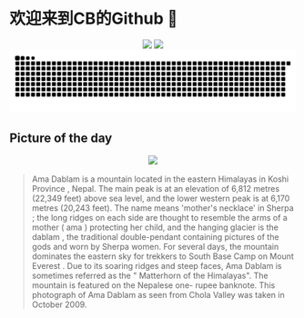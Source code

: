 
# 欢迎来到CB的Github 👋

<div align="center">
  <img height="137px" src="https://github-readme-stats.vercel.app/api?username=SuperCB&show_icons=true&theme=radical" />
  <img height="137px" src="https://github-readme-stats.vercel.app/api/top-langs/?username=SuperCB&hide_title=true&hide_border=true&layout=compact&langs_count=6&text_color=000&icon_color=fff" />
</div>


<div align="center">
    <img src="./contribution-snake/github-contribution-grid-snake.svg" />
</div>



## Picture of the day
<div align="center">
  <img width=400px src="https://upload.wikimedia.org/wikipedia/commons/thumb/2/29/Himalayas%2C_Ama_Dablam%2C_Nepal.jpg/750px-Himalayas%2C_Ama_Dablam%2C_Nepal.jpg" />
</div>

>Ama Dablam  is a mountain located in the eastern  Himalayas  in  Koshi Province , Nepal. The main peak is at an elevation of 6,812 metres (22,349 feet) above sea level, and the lower western peak is at 6,170 metres (20,243 feet). The name means 'mother's necklace' in  Sherpa ; the long ridges on each side are thought to resemble the arms of a mother ( ama ) protecting her child, and the hanging glacier is the  dablam , the traditional double-pendant containing pictures of the gods and worn by Sherpa women. For several days, the mountain dominates the eastern sky for trekkers to  South Base Camp  on  Mount Everest . Due to its soaring ridges and steep faces, Ama Dablam is sometimes referred as the " Matterhorn  of the Himalayas". The mountain is featured on the Nepalese one- rupee  banknote. This photograph of Ama Dablam as seen from Chola Valley was taken in October 2009.


